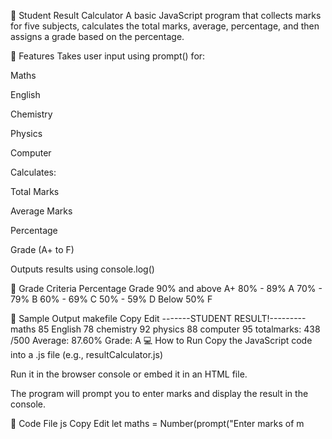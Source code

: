 🧮 Student Result Calculator
A basic JavaScript program that collects marks for five subjects, calculates the total marks, average, percentage, and then assigns a grade based on the percentage.

📌 Features
Takes user input using prompt() for:

Maths

English

Chemistry

Physics

Computer

Calculates:

Total Marks

Average Marks

Percentage

Grade (A+ to F)

Outputs results using console.log()

🧠 Grade Criteria
Percentage	Grade
90% and above	A+
80% - 89%	A
70% - 79%	B
60% - 69%	C
50% - 59%	D
Below 50%	F

🧪 Sample Output
makefile
Copy
Edit
-------STUDENT RESULT!---------
maths 85
English 78
chemistry 92
physics 88
computer 95
totalmarks: 438 /500
Average: 87.60%
Grade: A
💻 How to Run
Copy the JavaScript code into a .js file (e.g., resultCalculator.js)

Run it in the browser console or embed it in an HTML file.

The program will prompt you to enter marks and display the result in the console.

📂 Code File
js
Copy
Edit
let maths = Number(prompt("Enter marks of m


